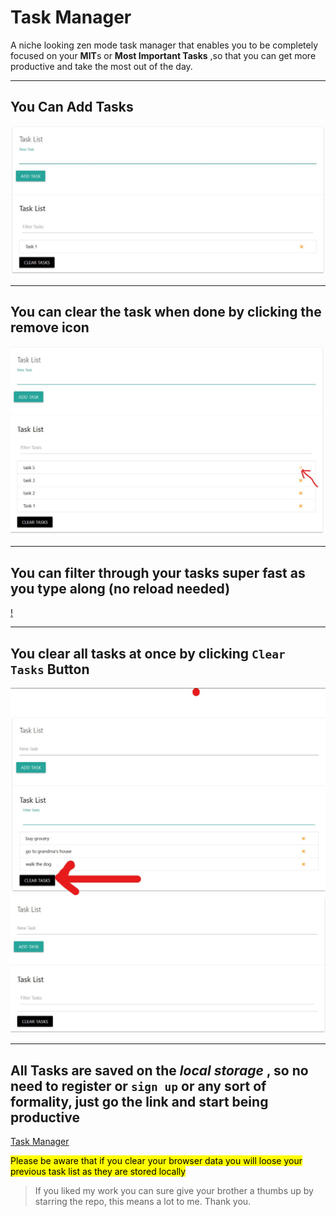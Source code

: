 #							Task Manager
A niche looking zen mode task manager that enables you to be completely focused on your **MIT**s or **Most Important Tasks** ,so that you can get more productive and take the most out of the day.

---



## You Can Add Tasks
![Adding Task](./resources/pic%201.jpg)

---
## You can clear the task when done  by clicking the remove icon
![clearing task](./resources/pic3.jpg)

---
## You can filter through your tasks super fast as you type along (no reload needed)
[!](http://www.youtube.com/watch?v=YOUTUBE_VIDEO_ID_HERE) 

---
## You clear all tasks at once by clicking `Clear Tasks` Button
![clear tasks](./resources/pic%204.jpg)
![blank screen](./resources/pic%202.jpg)

---
## All Tasks are saved on the *local storage* , so no need to **register** or `sign up` or any sort of formality, just go the link and start being productive

[Task Manager](https://mahabubarafat.github.io/taskmanager/)

<mark> Please be aware that if you clear your browser data you will loose your previous task list as they are stored locally </mark>


> If you liked my work you can sure give your brother a thumbs up by starring the repo, this means a lot to me. Thank you.
